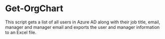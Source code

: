 # Get-OrgChart
This script gets a list of all users in Azure AD along with their job title, email, manager and manager email and exports the user and manager information to an Excel file.
